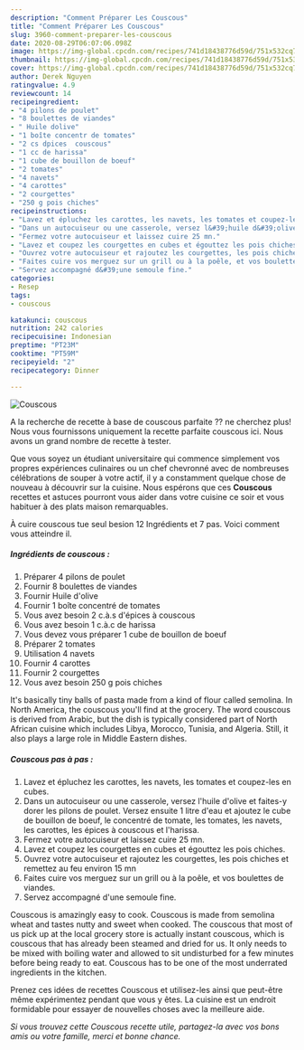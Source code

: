 ```yaml
---
description: "Comment Préparer Les Couscous"
title: "Comment Préparer Les Couscous"
slug: 3960-comment-preparer-les-couscous
date: 2020-08-29T06:07:06.098Z
image: https://img-global.cpcdn.com/recipes/741d18438776d59d/751x532cq70/couscous-photo-principale-de-la-recette.jpg
thumbnail: https://img-global.cpcdn.com/recipes/741d18438776d59d/751x532cq70/couscous-photo-principale-de-la-recette.jpg
cover: https://img-global.cpcdn.com/recipes/741d18438776d59d/751x532cq70/couscous-photo-principale-de-la-recette.jpg
author: Derek Nguyen
ratingvalue: 4.9
reviewcount: 14
recipeingredient:
- "4 pilons de poulet"
- "8 boulettes de viandes"
- " Huile dolive"
- "1 boîte concentr de tomates"
- "2 cs dpices  couscous"
- "1 cc de harissa"
- "1 cube de bouillon de boeuf"
- "2 tomates"
- "4 navets"
- "4 carottes"
- "2 courgettes"
- "250 g pois chiches"
recipeinstructions:
- "Lavez et épluchez les carottes, les navets, les tomates et coupez-les en cubes."
- "Dans un autocuiseur ou une casserole, versez l&#39;huile d&#39;olive et faites-y dorer les pilons de poulet. Versez ensuite 1 litre d&#39;eau et ajoutez le cube de bouillon de boeuf, le concentré de tomate, les tomates, les navets, les carottes, les épices à couscous et l&#39;harissa."
- "Fermez votre autocuiseur et laissez cuire 25 mn."
- "Lavez et coupez les courgettes en cubes et égouttez les pois chiches."
- "Ouvrez votre autocuiseur et rajoutez les courgettes, les pois chiches et remettez au feu environ 15 mn"
- "Faites cuire vos merguez sur un grill ou à la poêle, et vos boulettes de viandes."
- "Servez accompagné d&#39;une semoule fine."
categories:
- Resep
tags:
- couscous

katakunci: couscous 
nutrition: 242 calories
recipecuisine: Indonesian
preptime: "PT23M"
cooktime: "PT59M"
recipeyield: "2"
recipecategory: Dinner

---
```



![Couscous](https://img-global.cpcdn.com/recipes/741d18438776d59d/751x532cq70/couscous-photo-principale-de-la-recette.jpg)

A la recherche de recette à base de couscous parfaite ?? ne cherchez plus! Nous vous fournissons uniquement la recette parfaite couscous ici. Nous avons un grand nombre de recette à tester.

Que vous soyez un étudiant universitaire qui commence simplement vos propres expériences culinaires ou un chef chevronné avec de nombreuses célébrations de souper à votre actif, il y a constamment quelque chose de nouveau à découvrir sur la cuisine. Nous espérons que ces <strong> Couscous </strong> recettes et astuces pourront vous aider dans votre cuisine ce soir et vous habituer à des plats maison remarquables.

<!--inarticleads1-->

À cuire couscous tue seul besion 12 Ingrédients et 7 pas. Voici comment vous atteindre il.

##### Ingrédients de couscous :

1. Préparer 4 pilons de poulet
1. Fournir 8 boulettes de viandes
1. Fournir  Huile d&#39;olive
1. Fournir 1 boîte concentré de tomates
1. Vous avez besoin 2 c.à.s d&#39;épices à couscous
1. Vous avez besoin 1 c.à.c de harissa
1. Vous devez vous préparer 1 cube de bouillon de boeuf
1. Préparer 2 tomates
1. Utilisation 4 navets
1. Fournir 4 carottes
1. Fournir 2 courgettes
1. Vous avez besoin 250 g pois chiches


It&#39;s basically tiny balls of pasta made from a kind of flour called semolina. In North America, the couscous you&#39;ll find at the grocery. The word couscous is derived from Arabic, but the dish is typically considered part of North African cuisine which includes Libya, Morocco, Tunisia, and Algeria. Still, it also plays a large role in Middle Eastern dishes. 

<!--inarticleads2-->

##### Couscous pas à pas :

1. Lavez et épluchez les carottes, les navets, les tomates et coupez-les en cubes.
1. Dans un autocuiseur ou une casserole, versez l&#39;huile d&#39;olive et faites-y dorer les pilons de poulet. Versez ensuite 1 litre d&#39;eau et ajoutez le cube de bouillon de boeuf, le concentré de tomate, les tomates, les navets, les carottes, les épices à couscous et l&#39;harissa.
1. Fermez votre autocuiseur et laissez cuire 25 mn.
1. Lavez et coupez les courgettes en cubes et égouttez les pois chiches.
1. Ouvrez votre autocuiseur et rajoutez les courgettes, les pois chiches et remettez au feu environ 15 mn
1. Faites cuire vos merguez sur un grill ou à la poêle, et vos boulettes de viandes.
1. Servez accompagné d&#39;une semoule fine.


Couscous is amazingly easy to cook. Couscous is made from semolina wheat and tastes nutty and sweet when cooked. The couscous that most of us pick up at the local grocery store is actually instant couscous, which is couscous that has already been steamed and dried for us. It only needs to be mixed with boiling water and allowed to sit undisturbed for a few minutes before being ready to eat. Couscous has to be one of the most underrated ingredients in the kitchen. 

<!--inarticleads1-->

<p>
Prenez ces idées de recettes Couscous et utilisez-les ainsi que peut-être même expérimentez pendant que vous y êtes. La cuisine est un endroit formidable pour essayer de nouvelles choses avec la meilleure aide.
</p>

<p>
<i>Si vous trouvez cette Couscous recette utile, partagez-la avec vos bons amis ou votre famille, merci et bonne chance.</i>
</p>

